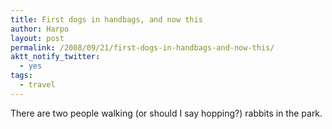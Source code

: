 ```yaml
---
title: First dogs in handbags, and now this
author: Harpo
layout: post
permalink: /2008/09/21/first-dogs-in-handbags-and-now-this/
aktt_notify_twitter:
  - yes
tags:
  - travel
---
```

There are two people walking (or should I say hopping?) rabbits in the park.